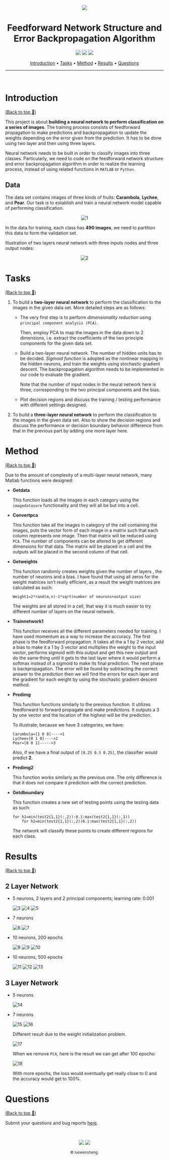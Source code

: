 <p align="center">
    <a href="https://github.com/luowensheng"><img src="https://i.ibb.co/0FmPqfm/logo1a.png"></a>
</p>

<h1 align="center">Feedforward Network Structure and Error Backpropagation Algorithm
</h1>
<p align="center">
    <a href="https://www.mathworks.com/products/matlab.html"><img src="https://img.shields.io/badge/Made with-MATLAB-blue.svg"></a>
    <a href="https://github.com/luowensheng/ML_Feedforward-network-structure-and-error-backpropagation-algorithm/pulse"><img src="https://img.shields.io/badge/Maintained%3F-yes-green.svg"></a>
    <a href="https://github.com/luowensheng"><img src="https://badges.frapsoft.com/os/v2/open-source.svg?v=103"></a>
</p>
<p align="center">
  <a href="#Introduction">Introduction</a> •
  <a href="#Tasks">Tasks</a> •
  <a href="#Method">Method</a> •
  <a href="#Results">Results</a> •
  <a href="#Questions">Questions</a>
</p>

___

<br>

# Introduction
[(Back to top :arrow_up_small:)](#Feedforward-Network-Structure-and-Error-Backpropagation-Algorithm)

This project is about **building a neural network to perform classification on a series of images**. The training process consists of feedforward propagation to make predictions and backpropagation to update the weights depending on the error given from the prediction. It has to be done using two layer and then using three layers. 

Neural network needs to be built in order to classify images into three classes. Particularly, we need to code on the feedforward network structure and error backpropagation algorithm in order to realize the learning process, instead of using related functions in ```MATLAB``` or ```Python```.


## Data
The data set contains images of three kinds of fruits: **Carambola**, **Lychee**, and **Pear**. Our task is to establish and train a neural network model capable of performing classification.
<p align="center"><img src="https://i.ibb.co/tLRQbqQ/1.jpg" alt="1" border="0"></a> </p>

In the data for training, each class has **490 images**, we need to partition this data to form the validation set.

Illustration of two layers neural network with three inputs nodes and three output nodes:
<p align="center"><img src="https://i.ibb.co/SxkyDyM/2.jpg" alt="2" border="0">

# Tasks
[(Back to top :arrow_up_small:)](#Feedforward-Network-Structure-and-Error-Backpropagation-Algorithm)
1.  To build a **two-layer neural network** to perform the classification to the images in the given data set. More detailed steps are as follows:

    * The very first step is to perform *dimensionality reduction* using ```principal component analysis (PCA)```.
    
        Then, employ PCA to map the images in the data down to 2 dimensions, i.e. extract the coefficients of the two principle components for the given data set. 

    * Build a two-layer neural network. The number of hidden units has to be decided. *Sigmoid function* is adopted as the nonlinear mapping in the hidden neurons, and train the weights using stochastic gradient descent. The backpropagation algorithm needs to be implemented in our code to evaluate the gradient.
        
        Note that the number of input nodes in the neural network here is three, corresponding to the two principal components and the bias.

    * Plot decision regions and discuss the training / testing performance with different settings designed.


2. To build a **three-layer neural network** to perform the classification to the images in the given data set. Also to show the decision regions and discuss the performance or decision boundary behavior difference from that in the previous part by adding one more layer here.

# Method
[(Back to top :arrow_up_small:)](#Feedforward-Network-Structure-and-Error-Backpropagation-Algorithm)

Due to the amount of complexity of a multi-layer neural network, many Matlab functions were designed:

* **Getdata**
    
    This function loads all the images in each category using the ```imagedatasore``` functionality and they will all be but into a cell.

* **Convertpca**

    This function take all the images in category of the cell containing the images, puts the vector form of each image in a matrix such that each column represents one image. Then that matrix will be reduced using ```PCA```. The number of components can be altered to get different dimensions for that data. The matrix will be placed in a cell and the outputs will be placed in the second column of that cell.

* **Getweights**
    
    This function randomly creates weights given the number of layers , the number of neurons and a bias. I have found that using all zeros for the weight matrices isn’t really efficient, as a result the weight matrices are calculated as such:
    ```
    Weight1=2*rand(m,n)-1*sqrt(number of neurons+output size)
    ```
    The weights are all stored in a cell, that way it is much easier to try different number of layers on the neural network.

* **Trainnetwork1**
    
    This function receives all the different parameters needed for training. I have used momentum as a way to increase the accuracy. The first phase is the feedforward propagation. It takes all the a 1 by 2 vector, add a bias to make it a 1 by 3 vector and multiplies the weight to the input vector, performs sigmoid with this output and get this new output and do the same thing until it gets to the last layer where it would perform a softmax instead of a sigmoid to make its final prediction. The next phase is backpropagation. The error will be found by subtracting the correct answer to the prediction then we will find the errors for each layer and the gradient for each weight by using the stochastic gradient descent method.

* **Predimg**
    
    This function functions similarly to the previous function. It utilizes feedforward to forward propagate and make predictions. It outputs a 3 by one vector and the location of the highest will be the prediction.

    To illustrate; because we have 3 categories, we have:
    ```
    Carumbula=[1 0 0]---->1
    Lychee=[0 1 0]---->2
    Pear=[0 0 1]----->3
    ```
    Also, if we have a final output of ```[0.25 0.5 0.25]```, the classifier would predict **2**.

* **Predimg2**
    
    This function works similarly as the previous one. The only difference is that it does not compare it prediction with the correct prediction.

* **Getdboundary**

    This function creates a new set of testing points using the testing data as such:
    ```
    for h1=min(test2{1,1}(:,2)):0.1:max(test2{1,1}(:,1))
        for h2=min(test2{1,1}(:,2))0.1:max(test2{1,1}(:,2))
    ```
    The network will classify these points to create different regions for each class.

# Results
[(Back to top :arrow_up_small:)](#Feedforward-Network-Structure-and-Error-Backpropagation-Algorithm)

## 2 Layer Network

* 5 neurons, 2 layers and 2 principal components; learning rate: 0.001

    <img src="https://i.ibb.co/gJNtv9v/3.jpg" alt="3" border="0"></a>
    <img src="https://i.ibb.co/m0CpHGS/4.jpg" alt="4" border="0"></a>
    <img src="https://i.ibb.co/xJVbBZL/5.jpg" alt="5" border="0"></a>

* 7 neurons

    <img src="https://i.ibb.co/HtqBKvB/6.jpg" alt="6" border="0"></a>
    <img src="https://i.ibb.co/NLVMPLb/7.jpg" alt="7" border="0"></a>

* 10 neurons, 200 epochs

    <img src="https://i.ibb.co/nQrzC9m/8.jpg" alt="8" border="0"></a>
    <img src="https://i.ibb.co/qFQnvM0/9.jpg" alt="9" border="0"></a>
    <img src="https://i.ibb.co/0FFJRfZ/10.jpg" alt="10" border="0"></a>

* 10 neurons, 500 epochs

    <img src="https://i.ibb.co/LgG80jL/11.jpg" alt="11" border="0"></a>
    <img src="https://i.ibb.co/6gkkzgd/12.jpg" alt="12" border="0"></a>
    <img src="https://i.ibb.co/x7Nt2H5/13.jpg" alt="13" border="0"></a>

## 3 Layer Network
* 5 neurons

    <img src="https://i.ibb.co/55d87zL/14.jpg" alt="14" border="0"></a>

* 7 neurons

    <img src="https://i.ibb.co/M8Q5bmd/15.jpg" alt="15" border="0"></a>
    <img src="https://i.ibb.co/z57C3Zt/16.jpg" alt="16" border="0"></a>
    
     Different result due to the weight initialization problem.

    <img src="https://i.ibb.co/m8YbBY5/17.jpg" alt="17" border="0"></a>

    When we remove ```PCA```, here is the result we can get after 100 epochs:

    <img src="https://i.ibb.co/2jvkcTg/18.jpg" alt="18" border="0"></a>

    With more epochs, the loss would eventually get really close to 0 and the accuracy would get to 100%.


# Questions
[(Back to top :arrow_up_small:)](#Feedforward-Network-Structure-and-Error-Backpropagation-Algorithm)

Submit your questions and bug reports [here](https://github.com/luowensheng/Natural-Language-Processing-Grammatical-Error-Correction-/issues).


<br>
<p align="center">
    <img src="https://forthebadge.com/images/badges/built-by-developers.svg"> <img src="https://forthebadge.com/images/badges/uses-git.svg"></a>
<p align="center">  
  <sub>© luowensheng.
  </a></p>
